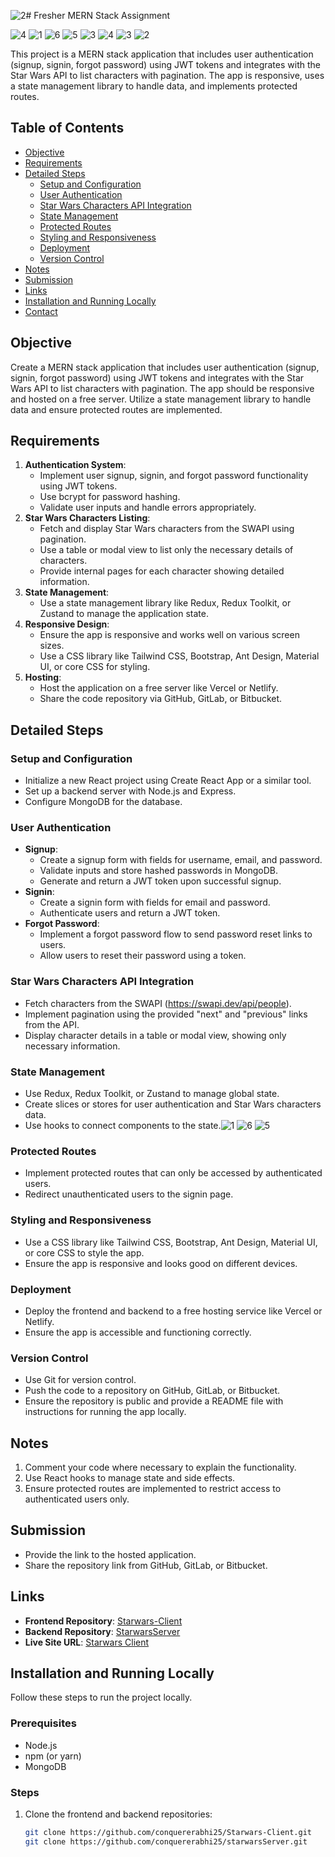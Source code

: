 ![2](https://github.com/conquererabhi25/starwarsServer/assets/62076788/4c34c5f0-8a59-4269-9130-3b6b07f189f3)# Fresher MERN Stack Assignment

![4](https://github.com/conquererabhi25/starwarsServer/assets/62076788/dab02b81-3ac6-4e3e-90e2-c79971f9261b)
![1](https://github.com/conquererabhi25/starwarsServer/assets/62076788/578c496b-cd5d-4d87-bf02-c8b077d51ca6)
![6](https://github.com/conquererabhi25/starwarsServer/assets/62076788/b650c454-dbc7-4691-8199-44260a4b5d7c)
![5](https://github.com/conquererabhi25/starwarsServer/assets/62076788/4ac8d819-d2da-4875-841c-80d5eacf1aaf)
![3](https://github.com/conquererabhi25/starwarsServer/assets/62076788/bf61e678-dc5f-46eb-a3e7-2d6f73a307ad)
![4](https://github.com/conquererabhi25/starwarsServer/assets/62076788/fb3cf713-2fd5-4fa2-92bc-727cfebe7993)
![3](https://github.com/conquererabhi25/starwarsServer/assets/62076788/cb5dc3db-12f3-40ac-bc2f-be95cf9ef99b)
![2](https://github.com/conquererabhi25/starwarsServer/assets/62076788/f8da06d9-6aa8-4d0a-b92b-1e412837dae2)

This project is a MERN stack application that includes user authentication (signup, signin, forgot password) using JWT tokens and integrates with the Star Wars API to list characters with pagination. The app is responsive, uses a state management library to handle data, and implements protected routes.

## Table of Contents

- [Objective](#objective)
- [Requirements](#requirements)
- [Detailed Steps](#detailed-steps)
  - [Setup and Configuration](#setup-and-configuration)
  - [User Authentication](#user-authentication)
  - [Star Wars Characters API Integration](#star-wars-characters-api-integration)
  - [State Management](#state-management)
  - [Protected Routes](#protected-routes)
  - [Styling and Responsiveness](#styling-and-responsiveness)
  - [Deployment](#deployment)
  - [Version Control](#version-control)
- [Notes](#notes)
- [Submission](#submission)
- [Links](#links)
- [Installation and Running Locally](#installation-and-running-locally)
- [Contact](#contact)

## Objective

Create a MERN stack application that includes user authentication (signup, signin, forgot password) using JWT tokens and integrates with the Star Wars API to list characters with pagination. The app should be responsive and hosted on a free server. Utilize a state management library to handle data and ensure protected routes are implemented.

## Requirements

1. **Authentication System**:
   - Implement user signup, signin, and forgot password functionality using JWT tokens.
   - Use bcrypt for password hashing.
   - Validate user inputs and handle errors appropriately.
2. **Star Wars Characters Listing**:
   - Fetch and display Star Wars characters from the SWAPI using pagination.
   - Use a table or modal view to list only the necessary details of characters.
   - Provide internal pages for each character showing detailed information.
3. **State Management**:
   - Use a state management library like Redux, Redux Toolkit, or Zustand to manage the application state.
4. **Responsive Design**:
   - Ensure the app is responsive and works well on various screen sizes.
   - Use a CSS library like Tailwind CSS, Bootstrap, Ant Design, Material UI, or core CSS for styling.
5. **Hosting**:
   - Host the application on a free server like Vercel or Netlify.
   - Share the code repository via GitHub, GitLab, or Bitbucket.

## Detailed Steps

### Setup and Configuration

- Initialize a new React project using Create React App or a similar tool.
- Set up a backend server with Node.js and Express.
- Configure MongoDB for the database.

### User Authentication

- **Signup**:
  - Create a signup form with fields for username, email, and password.
  - Validate inputs and store hashed passwords in MongoDB.
  - Generate and return a JWT token upon successful signup.
- **Signin**:
  - Create a signin form with fields for email and password.
  - Authenticate users and return a JWT token.
- **Forgot Password**:
  - Implement a forgot password flow to send password reset links to users.
  - Allow users to reset their password using a token.

### Star Wars Characters API Integration

- Fetch characters from the SWAPI (https://swapi.dev/api/people).
- Implement pagination using the provided "next" and "previous" links from the API.
- Display character details in a table or modal view, showing only necessary information.

### State Management

- Use Redux, Redux Toolkit, or Zustand to manage global state.
- Create slices or stores for user authentication and Star Wars characters data.
- Use hooks to connect components to the state.![1](https://github.com/conquererabhi25/starwarsServer/assets/62076788/f7062556-0969-4912-95ab-18e49eda0ab4)
![6](https://github.com/conquererabhi25/starwarsServer/assets/62076788/a4bdd1a0-82e7-4c31-849b-bfd1db373a88)
![5](https://github.com/conquererabhi25/starwarsServer/assets/62076788/e8c47ab2-7881-4a98-b531-64b7e931d19f)


### Protected Routes

- Implement protected routes that can only be accessed by authenticated users.
- Redirect unauthenticated users to the signin page.

### Styling and Responsiveness

- Use a CSS library like Tailwind CSS, Bootstrap, Ant Design, Material UI, or core CSS to style the app.
- Ensure the app is responsive and looks good on different devices.

### Deployment

- Deploy the frontend and backend to a free hosting service like Vercel or Netlify.
- Ensure the app is accessible and functioning correctly.

### Version Control

- Use Git for version control.
- Push the code to a repository on GitHub, GitLab, or Bitbucket.
- Ensure the repository is public and provide a README file with instructions for running the app locally.

## Notes

1. Comment your code where necessary to explain the functionality.
2. Use React hooks to manage state and side effects.
3. Ensure protected routes are implemented to restrict access to authenticated users only.

## Submission

- Provide the link to the hosted application.
- Share the repository link from GitHub, GitLab, or Bitbucket.

## Links

- **Frontend Repository**: [Starwars-Client](https://github.com/conquererabhi25/Starwars-Client)
- **Backend Repository**: [StarwarsServer](https://github.com/conquererabhi25/starwarsServer)
- **Live Site URL**: [Starwars Client](https://starwars-client-woad.vercel.app/)

## Installation and Running Locally

Follow these steps to run the project locally.

### Prerequisites

- Node.js
- npm (or yarn)
- MongoDB

### Steps

1. Clone the frontend and backend repositories:
   ```sh
   git clone https://github.com/conquererabhi25/Starwars-Client.git
   git clone https://github.com/conquererabhi25/starwarsServer.git
